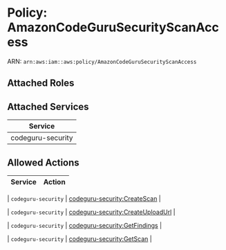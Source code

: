 # Policy: AmazonCodeGuruSecurityScanAccess

ARN: `arn:aws:iam::aws:policy/AmazonCodeGuruSecurityScanAccess`

## Attached Roles

## Attached Services

| Service |
|---------|
| codeguru-security |

## Allowed Actions

| Service | Action |
|:-------:|--------|

| `codeguru-security` | [codeguru-security:CreateScan](../actions.md#codeguru-security:createscan) |

| `codeguru-security` | [codeguru-security:CreateUploadUrl](../actions.md#codeguru-security:createuploadurl) |

| `codeguru-security` | [codeguru-security:GetFindings](../actions.md#codeguru-security:getfindings) |

| `codeguru-security` | [codeguru-security:GetScan](../actions.md#codeguru-security:getscan) |
